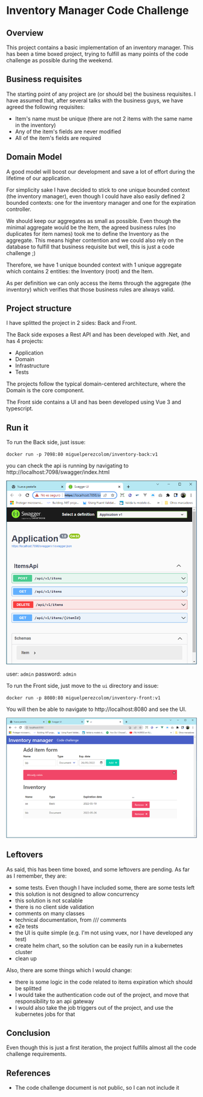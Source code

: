 # Inventory Manager Code Challenge

## Overview

This project contains a basic implementation of an inventory manager.
This has been a time boxed project, trying to fulfill as many points of the 
code challenge as possible during the weekend.

## Business requisites

The starting point of any project are (or should be) the business requisites. I have 
assumed that, after several talks with the business guys, we have agreed
the following requisites:

- Item's name must be unique (there are not 2 items with the same name in the inventory)
- Any of the item's fields are never modified
- All of the item's fields are required

## Domain Model

A good model will boost our development and save a lot of effort during the lifetime of our application.

For simplicity sake I have decided to stick to one unique bounded context (the inventory manager),
even though I could have also easily defined 2 bounded contexts: one for the inventory manager and one for the expiration controller.  

We should keep our aggregates as small as possible. Even though the minimal aggregate would be the Item, the agreed business rules 
(no duplicates for item names) took me to define the Inventory as the aggregate. This means higher contention
and we could also rely on the database to fulfill that business requisite but well, this is just a code challenge ;)

Therefore, we have 1 unique bounded context with 1 unique aggregate which contains 2 entities: the Inventory (root) and the Item.

As per definition we can only access the items through the aggregate (the inventory) which verifies that those business rules are 
always valid.

## Project structure

I have splitted the project in 2 sides: Back and Front.

The Back side exposes a Rest API and has been developed with .Net, and has 4 projects:

- Application
- Domain
- Infrastructure
- Tests

The projects follow the typical domain-centered architecture, where the Domain
is the core component.

The Front side contains a UI and has been developed using Vue 3 and typescript.

## Run it

To run the Back side, just issue:

`docker run -p 7098:80 miguelperezcolom/inventory-back:v1`

you can check the api is running by navigating to http://localhost:7098/swagger/index.html

<img src="https://raw.githubusercontent.com/miguelperezcolom/inventory-manager/master/docs/s01.png" width="600">

user: `admin`
password: `admin`

To run the Front side, just move to the `ui` directory and issue:

`docker run -p 8080:80 miguelperezcolom/inventory-front:v1`

You will then be able to navigate to http://localhost:8080 and see the UI.

<img src="https://raw.githubusercontent.com/miguelperezcolom/inventory-manager/master/docs/s02.png" width="600">

## Leftovers

As said, this has been time boxed, and some leftovers are pending. As far as I remember, they are:

- some tests. Even though I have included some, there are some tests left
- this solution is not designed to allow concurrency
- this solution is not scalable
- there is no client side validation
- comments on many classes
- technical documentation, from /// comments
- e2e tests
- the UI is quite simple (e.g. I'm not using vuex, nor I have developed any test)
- create helm chart, so the solution can be easily run in a kubernetes cluster
- clean up

Also, there are some things which I would change:

- there is some logic in the code related to items expiration which should be splitted
- I would take the authentication code out of the project, and move that responsibility to an api gateway
- I would also take the job triggers out of the project, and use the kubernetes jobs for that


## Conclusion

Even though this is just a first iteration, the project fulfills almost all the code challenge requirements.

## References

- The code challenge document is not public, so I can not include it
